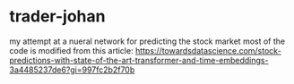 # trader-johan
my attempt at a nueral network for predicting the stock market
most of the code is modified from this article:
https://towardsdatascience.com/stock-predictions-with-state-of-the-art-transformer-and-time-embeddings-3a4485237de6?gi=997fc2b2f70b
